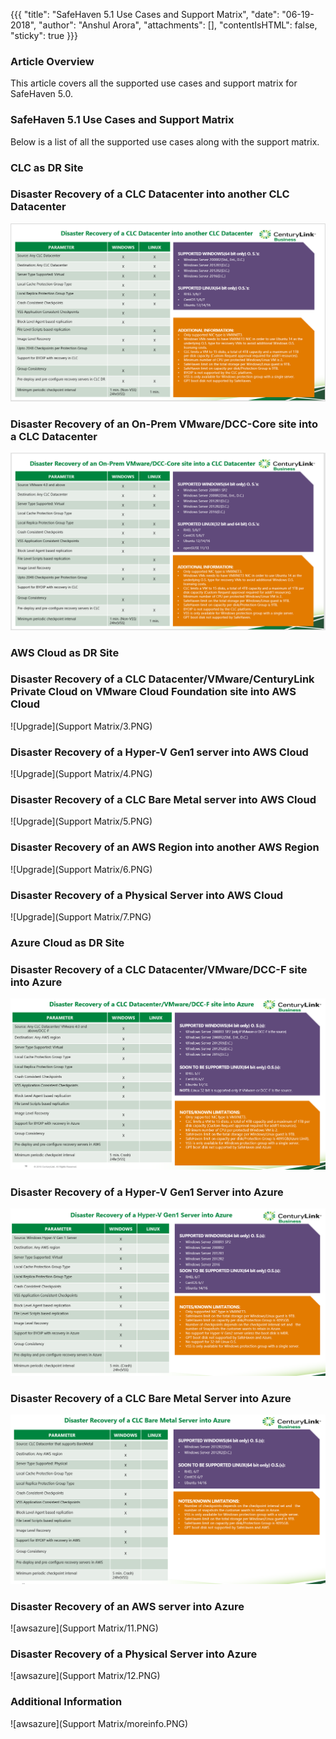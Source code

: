 {{{
  "title": "SafeHaven 5.1 Use Cases and Support Matrix",
  "date": "06-19-2018",
  "author": "Anshul Arora",
  "attachments": [],
  "contentIsHTML": false,
  "sticky": true
}}}

### Article Overview
This article covers all the supported use cases and support matrix for SafeHaven 5.0.

### SafeHaven 5.1 Use Cases and Support Matrix
Below is a list of all the supported use cases along with the support matrix.

### CLC as DR Site

### Disaster Recovery of a CLC Datacenter into another CLC Datacenter

![Upgrade](../../images/SH5.0/SafeHaven-5.0-Use-Cases-and-Support-Matrix1/Case1.PNG)

### Disaster Recovery of an On-Prem VMware/DCC-Core site into a CLC Datacenter
![Upgrade](../../images/SH5.0/SafeHaven-5.0-Use-Cases-and-Support-Matrix1/Case2.PNG)

### AWS Cloud as DR Site

### Disaster Recovery of a CLC Datacenter/VMware/CenturyLink Private Cloud on VMware Cloud Foundation site into AWS Cloud
![Upgrade](Support Matrix/3.PNG)

### Disaster Recovery of a Hyper-V Gen1 server into AWS Cloud
![Upgrade](Support Matrix/4.PNG)

### Disaster Recovery of a CLC Bare Metal server into AWS Cloud
![Upgrade](Support Matrix/5.PNG)

### Disaster Recovery of an AWS Region into another AWS Region
![Upgrade](Support Matrix/6.PNG)
### Disaster Recovery of a Physical Server into AWS Cloud
![Upgrade](Support Matrix/7.PNG)

### Azure Cloud as DR Site

### Disaster Recovery of a CLC Datacenter/VMware/DCC-F site into Azure
![Case8](../../images/SH5.0/SafeHaven-5.0-Use-Cases-and-Support-Matrix1/Case8.PNG)

### Disaster Recovery of a Hyper-V Gen1 Server into Azure
![Case9](../../images/SH5.0/SafeHaven-5.0-Use-Cases-and-Support-Matrix1/Case9.PNG)

### Disaster Recovery of a CLC Bare Metal Server into Azure
![Case10](../../images/SH5.0/SafeHaven-5.0-Use-Cases-and-Support-Matrix1/Case10.PNG)

### Disaster Recovery of an AWS server into Azure
![awsazure](Support Matrix/11.PNG)

### Disaster Recovery of a Physical Server into Azure
![awsazure](Support Matrix/12.PNG)


### Additional Information
![awsazure](Support Matrix/moreinfo.PNG)
